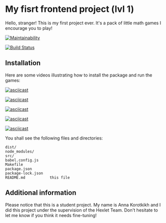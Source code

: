 # My fisrt frontend project (lvl 1)

Hello, stranger!
This is my first project ever. It's a pack of little math games I encourage you to play!

[![Maintainability](https://api.codeclimate.com/v1/badges/b9b0d5549f899746187a/maintainability)](https://codeclimate.com/github/afreakanist/frontend-project-lvl1/maintainability)

[![Build Status](https://travis-ci.org/afreakanist/frontend-project-lvl1.svg?branch=master)](https://travis-ci.org/afreakanist/frontend-project-lvl1)

## Installation

Here are some videos illustrating how to install the package and run the games:

[![asciicast](https://asciinema.org/a/BkIoiIutMaHcCVx3lnByKmf00.svg)](https://asciinema.org/a/BkIoiIutMaHcCVx3lnByKmf00)

[![asciicast](https://asciinema.org/a/RwyhHxWTWI0AT2EwNqoPOE0GW.svg)](https://asciinema.org/a/RwyhHxWTWI0AT2EwNqoPOE0GW)

[![asciicast](https://asciinema.org/a/zhp9ML88CE5ET5HKKYimv6yz2.svg)](https://asciinema.org/a/zhp9ML88CE5ET5HKKYimv6yz2)

[![asciicast](https://asciinema.org/a/XNNrRVZ2bj2CU8bYOdh9X9Imj.svg)](https://asciinema.org/a/XNNrRVZ2bj2CU8bYOdh9X9Imj)

[![asciicast](https://asciinema.org/a/UEYSSmwQzxrEBJgdWJNrzr7bg.svg)](https://asciinema.org/a/UEYSSmwQzxrEBJgdWJNrzr7bg)

You shall see the following files and directories:

    dist/
    node_modules/
    src/
    babel.config.js
    Makefile
    package.json
    package-lock.json
    README.md			this file

## Additional information

Please notice that this is a student project. 
My name is Anna Korotkikh and I did this project under the supervision of the Hexlet Team. 
Don't hesitate to let me know if you think it needs fine-tuning!

